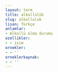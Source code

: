 ```yaml
---
layout: term
title: alkollülük
slug: alkolluluk
lisan: Türkçe
anlamlar:
- Alkollü olma durumu
ozellikler:
- - isim
ornekler:
- - ''
orneklerkaynak:
- - ''
---
```

